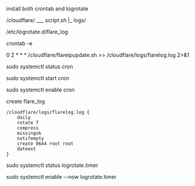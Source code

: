 install both crontab and logrotate

/cloudflare/ ___ script.sh
             |_ logs/

/etc/logrotate.d/flare_log


crontab -e

0 2 * * * /cloudflare/flareipupdate.sh >> /cloudflare/logs/flarelog.log 2>&1

sudo systemctl status cron

sudo systemctl start cron
 
sudo systemctl enable cron


create flare_log

```
/cloudflare/logs/flarelog.log {
    daily                 
    rotate 7       
    compress            
    missingok            
    notifempty          
    create 0644 root root 
    dateext              
}
```

sudo systemctl status logrotate.timer

sudo systemctl enable --now logrotate.timer
